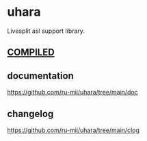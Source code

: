 # uhara
Livesplit asl support library.

## [COMPILED](https://github.com/ru-mii/uhara/tree/main/bin)

## documentation
https://github.com/ru-mii/uhara/tree/main/doc

## changelog
https://github.com/ru-mii/uhara/tree/main/clog
